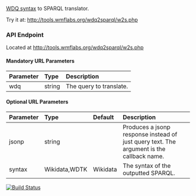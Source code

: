 [WDQ syntax](https://wdq.wmflabs.org/api_documentation.html) to SPARQL translator.

Try it at: http://tools.wmflabs.org/wdq2sparql/w2s.php

### API Endpoint

Located at http://tools.wmflabs.org/wdq2sparql/w2s.php

#### Mandatory URL Parameters
| Parameter | Type   | Description             |
| :-------- | :----- | :----------             |
| wdq       | string | The query to translate. |

#### Optional URL Parameters
| Parameter  | Type          | Default  | Description |
| :--------- | :------------ | :------- | :---------- |
| jsonp      | string        |          | Produces a jsonp response instead of just query text. The argument is the callback name. |
| syntax     | Wikidata,WDTK | Wikidata | The syntax of the outputted SPARQL. |

[![Build Status](https://travis-ci.org/smalyshev/wdq2sparql.svg?branch=master)](https://travis-ci.org/smalyshev/wdq2sparql)

